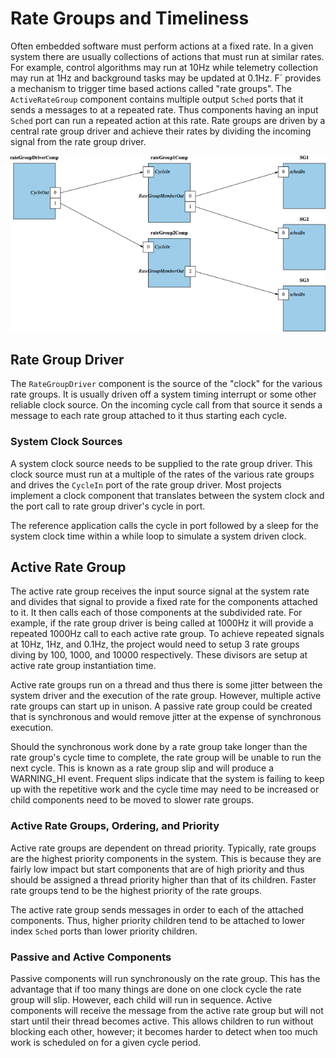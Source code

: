 # Rate Groups and Timeliness

Often embedded software must perform actions at a fixed rate. In a given system there are usually collections of actions
that must run at similar rates. For example, control algorithms may run at 10Hz while telemetry collection may run at
1Hz and background tasks may be updated at 0.1Hz. F´ provides a mechanism to trigger time based actions called "rate
groups". The `ActiveRateGroup` component contains multiple output `Sched` ports that it sends a messages to at a repeated
rate. Thus components having an input `Sched` port can run a repeated action at this rate. Rate groups are driven by a
central rate group driver and achieve their rates by dividing the incoming signal from the rate group driver.

![Rate Groups](./img/rate_group.png)

## Rate Group Driver

The `RateGroupDriver` component is the source of the "clock" for the various rate groups. It is usually driven off a
system timing interrupt or some other reliable clock source. On the incoming cycle call from that source it sends a
message to each rate group attached to it thus starting each cycle.

### System Clock Sources

A system clock source needs to be supplied to the rate group driver. This clock source must run at a multiple of the
rates of the various rate groups and drives the `CycleIn` port of the rate group driver. Most projects implement a
clock component that translates between the system clock and the port call to rate group driver's cycle in port.

The reference application calls the cycle in port followed by a sleep for the system clock time within a while loop
to simulate a system driven clock. 

## Active Rate Group

The active rate group receives the input source signal at the system rate and divides that signal to provide a fixed
rate for the components attached to it. It then calls each of those components at the subdivided rate. For example, if
the rate group driver is being called at 1000Hz it will provide a repeated 1000Hz call to each active rate group. To
achieve repeated signals at 10Hz, 1Hz, and 0.1Hz, the project would need to setup 3 rate groups diving by 100, 1000, and
10000 respectively. These divisors are setup at active rate group instantiation time.

Active rate groups run on a thread and thus there is some jitter between the system driver and the execution of the rate
group. However, multiple active rate groups can start up in unison. A passive rate group could be created that is
synchronous and would remove jitter at the expense of synchronous execution.

Should the synchronous work done by a rate group take longer than the rate group's cycle time to complete, the rate
group will be unable to run the next cycle. This is known as a rate group slip and will produce a WARNING_HI event.
Frequent slips indicate that the system is failing to keep up with the repetitive work and the cycle time may need to
be increased or child components need to be moved to slower rate groups.

### Active Rate Groups, Ordering, and Priority

Active rate groups are dependent on thread priority. Typically, rate groups are the highest priority components in the
system. This is because they are fairly low impact but start components that are of high priority and thus should be
assigned a thread priority higher than that of its children. Faster rate groups tend to be the highest priority of the
rate groups.

The active rate group sends messages in order to each of the attached components. Thus, higher priority children tend to
be attached to lower index `Sched` ports than lower priority children.

### Passive and Active Components

Passive components will run synchronously on the rate group. This has the advantage that if too many things are done on
one clock cycle the rate group will slip. However, each child will run in sequence. Active components will receive the
message from the active rate group but will not start until their thread becomes active. This allows children to run
without blocking each other, however; it becomes harder to detect when too much work is scheduled on for a given cycle
period.


